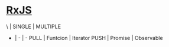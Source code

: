 # [RxJS](https://rxjs.dev/guide/overview)
\ | SINGLE | MULTIPLE
 - | - | -
 PULL | Funtcion | Iterator
 PUSH | Promise  | Observable